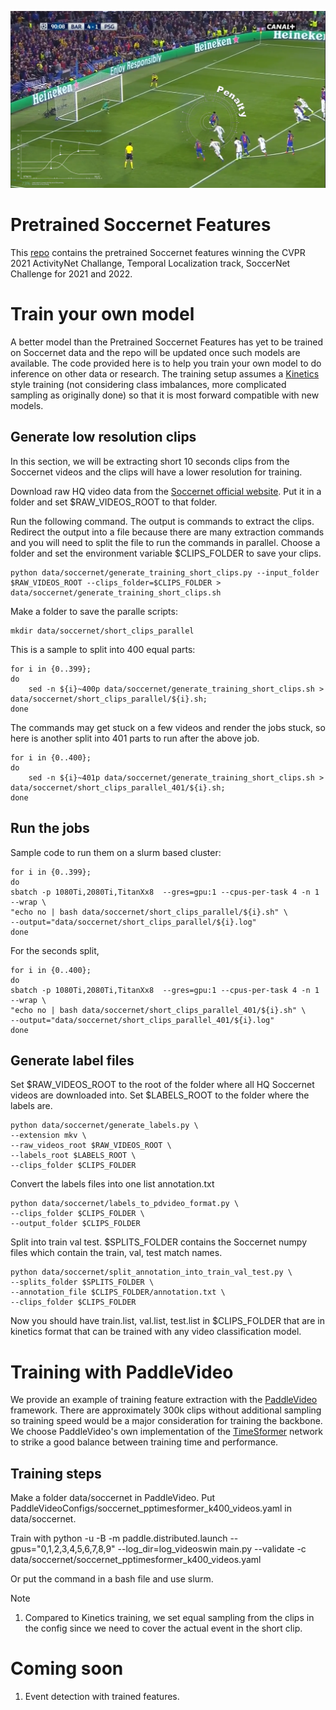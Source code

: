 ![Soccernet Event Detection](image.gif)

# Pretrained Soccernet Features

This [repo](https://github.com/baidu-research/vidpress-sports) contains the pretrained Soccernet features winning the CVPR 2021 ActivityNet Challange, Temporal Localization track, SoccerNet Challenge for 2021 and 2022.

# Train your own model

A better model than the Pretrained Soccernet Features has yet to be trained on Soccernet data and the repo will be updated once such models are available. The code provided here is to help you train your own model to do inference on other data or research. The training setup assumes a [Kinetics](https://www.deepmind.com/open-source/kinetics) style training (not considering class imbalances, more complicated sampling as originally done) so that it is most forward compatible with new models.

## Generate low resolution clips

In this section, we will be extracting short 10 seconds clips from the Soccernet videos and the clips will have a lower resolution for training.

Download raw HQ video data from the [Soccernet official website](https://www.soccer-net.org/download). Put it in a folder and set $RAW_VIDEOS_ROOT to that folder.

Run the following command. The output is commands to extract the clips. Redirect the output into a file because there are many extraction commands and you will need to split the file to run the commands in parallel. Choose a folder and set the environment variable $CLIPS_FOLDER to save your clips.

    python data/soccernet/generate_training_short_clips.py --input_folder $RAW_VIDEOS_ROOT --clips_folder=$CLIPS_FOLDER > data/soccernet/generate_training_short_clips.sh

Make a folder to save the paralle scripts:

    mkdir data/soccernet/short_clips_parallel

This is a sample to split into 400 equal parts:

    for i in {0..399};
    do
        sed -n ${i}~400p data/soccernet/generate_training_short_clips.sh > data/soccernet/short_clips_parallel/${i}.sh;
    done

The commands may get stuck on a few videos and render the jobs stuck, so here is another split into 401 parts to run after the above job.

    for i in {0..400};
    do
        sed -n ${i}~401p data/soccernet/generate_training_short_clips.sh > data/soccernet/short_clips_parallel_401/${i}.sh;
    done

## Run the jobs

Sample code to run them on a slurm based cluster:

    for i in {0..399};
    do
    sbatch -p 1080Ti,2080Ti,TitanXx8  --gres=gpu:1 --cpus-per-task 4 -n 1 --wrap \
    "echo no | bash data/soccernet/short_clips_parallel/${i}.sh" \
    --output="data/soccernet/short_clips_parallel/${i}.log"
    done

For the seconds split,

    for i in {0..400};
    do
    sbatch -p 1080Ti,2080Ti,TitanXx8  --gres=gpu:1 --cpus-per-task 4 -n 1 --wrap \
    "echo no | bash data/soccernet/short_clips_parallel_401/${i}.sh" \
    --output="data/soccernet/short_clips_parallel_401/${i}.log"
    done

## Generate label files

Set $RAW_VIDEOS_ROOT to the root of the folder where all HQ Soccernet videos are downloaded into. Set $LABELS_ROOT to the folder where the labels are.

    python data/soccernet/generate_labels.py \
    --extension mkv \
    --raw_videos_root $RAW_VIDEOS_ROOT \
    --labels_root $LABELS_ROOT \
    --clips_folder $CLIPS_FOLDER

Convert the labels files into one list annotation.txt

    python data/soccernet/labels_to_pdvideo_format.py \
    --clips_folder $CLIPS_FOLDER \
    --output_folder $CLIPS_FOLDER

Split into train val test. $SPLITS_FOLDER contains the Soccernet numpy files which contain the train, val, test match names.

    python data/soccernet/split_annotation_into_train_val_test.py \
    --splits_folder $SPLITS_FOLDER \
    --annotation_file $CLIPS_FOLDER/annotation.txt \
    --clips_folder $CLIPS_FOLDER

Now you should have train.list, val.list, test.list in $CLIPS_FOLDER that are in kinetics format that can be trained with any video classification model.

# Training with PaddleVideo

We provide an example of training feature extraction with the [PaddleVideo](https://github.com/PaddlePaddle/PaddleVideo) framework. There are approximately 300k clips without additional sampling so training speed would be a major consideration for training the backbone. We choose PaddleVideo's own implementation of the [TimeSformer](https://github.com/facebookresearch/TimeSformer) network to strike a good balance between training time and performance.

## Training steps
Make a folder data/soccernet in PaddleVideo. Put PaddleVideoConfigs/soccernet_pptimesformer_k400_videos.yaml in data/soccernet.

Train with
    python -u -B -m paddle.distributed.launch --gpus="0,1,2,3,4,5,6,7,8,9" --log_dir=log_videoswin main.py --validate -c data/soccernet/soccernet_pptimesformer_k400_videos.yaml

Or put the command in a bash file and use slurm.

Note
1. Compared to Kinetics training, we set equal sampling from the clips in the config since we need to cover the actual event in the short clip.

# Coming soon

1. Event detection with trained features. 